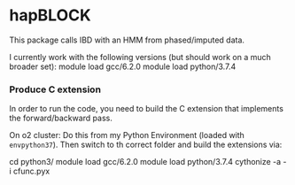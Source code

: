 # hapBLOCK
This package calls IBD with an HMM from phased/imputed data.

I currently work with the following versions (but should work on a much broader set):
module load gcc/6.2.0
module load python/3.7.4

### Produce C extension
In order to run the code, you need to build the C extension that implements the forward/backward pass.

On o2 cluster: Do this from my Python Environment (loaded with `envpython37`). 
Then switch to th correct folder and build the extensions via:

cd python3/
module load gcc/6.2.0
module load python/3.7.4
cythonize -a -i cfunc.pyx

